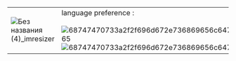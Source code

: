 |||
|---|---|
|![Без названия (4)_imresizer](https://github.com/user-attachments/assets/1cf8618e-4891-4bb5-9a86-0cd58d300a90)|language preference : <br><br>![68747470733a2f2f696d672e736869656c64732e696f2f62616467652f432532422532422d3030353939433f7374796c653d666f722d7468652d6261646765266c6f676f3d63253242253242266c6f676f436f6c6f723d7768697465](https://github.com/user-attachments/assets/03cf86d0-1b12-4eb1-84cf-e1083a86f6e8)<br>![68747470733a2f2f696d672e736869656c64732e696f2f62616467652f476f2d3030414444383f7374796c653d666f722d7468652d6261646765266c6f676f3d676f266c6f676f436f6c6f723d7768697465](https://github.com/user-attachments/assets/1a84c3cc-a99b-4f6e-ab75-86338fe41e54)|
